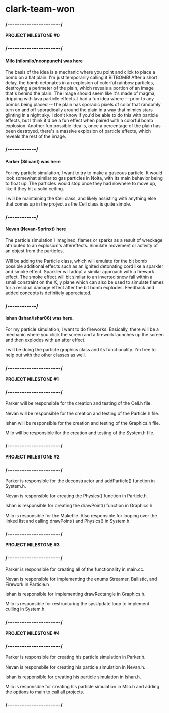 # clark-team-won

### /----------------------/
**PROJECT MILESTONE #0**
### /----------------------/
#### Milo (hilomilo/neonpunch) was here
The basis of the idea is a mechanic where you point and click to place a bomb on a flat plain. I'm just temporarily calling it BITBOMB! After a short delay, the bomb detonates in an explosion of colorful rainbow particles, destroying a perimeter of the plain, which reveals a portion of an image that's behind the plain. The image should seem like it's made of magma, dripping with lava particle effects. I had a fun idea where -- prior to any bombs being placed -- the plain has sporadic pixels of color that randomly turn on and off sporadically around the plain in a way that mimics stars glinting in a night sky. I don't know if you'd be able to do this with particle effects, but I think it'd be a fun effect when paired with a colorful bomb explosion. Another fun possible idea is, once a percentage of the plain has been destroyed, there's a massive explosion of particle effects, which reveals the rest of the image.
### /------------/
#### Parker (Silicant) was here
For my particle simulation, I want to try to make a gaseous particle. It would look somewhat similar to gas particles in Noita, with its main behavior being to float up. The particles would stop once they had nowhere to move up, like if they hit a solid ceiling.

I will be maintaining the Cell class, and likely assisting with anything else that comes up in the project as the Cell class is quite simple. 
### /------------/
#### Nevan (Nevan-Sprinxt) here
The particle simulation I imagined, flames or sparks as a result of wreckage attributed to an explosion's aftereffects. Simulate movement or activity of an objest from the particles.

Will be adding the Particle class, which will emulate for the bit bomb possible additional effects such as an ignited detonating cord like a sparkler and smoke effect. Sparkler will adopt a similar approach with a firework effect. The smoke effect will bit similar to an inverted snow fall within a small constraint on the X, y plane which can also be used to simulate flames for a residual damage effect after the bit bomb explodes. Feedback and added concepts is definitely appreciated.
### /------------/
#### Ishan (Ishan/ishar06) was here. 
For my particle simulation, I want to do fireworks. Basically, there will be a mechanic where you click the screen and a firework launches up the screen and then explodes with an after effect. 

I will be doing the particle graphics class and its functionality. I'm free to help out with the other classes as well. 
### /----------------------/
**PROJECT MILESTONE #1**
### /----------------------/

Parker will be responsible for the creation and testing of the Cell.h file.

Nevan will be responsible for the creation and testing of the Particle.h file.

Ishan will be responsible for the creation and testing of the Graphics.h file.

Milo will be responsible for the creation and testing of the System.h file.

### /----------------------/
**PROJECT MILESTONE #2**
### /----------------------/

Parker is responsible for the deconstructor and addParticle() function in System.h.

Nevan is responsible for creating the Physics() function in Particle.h.

Ishan is responsible for creating the drawPoint() function in Graphics.h.

Milo is responsible for the Makefile. Also responsible for looping over the linked list and calling drawPoint() and Physics() in System.h.

### /----------------------/
**PROJECT MILESTONE #3**
### /----------------------/

Parker is responsible for creating all of the functionality in main.cc.

Nevan is responsible for implementing the enums Streamer, Ballistic, and Firework in Particle.h

Ishan is responsible for implementing drawRectangle in Graphics.h.

Milo is responsible for restructuring the sysUpdate loop to implement culling in System.h.

### /----------------------/
**PROJECT MILESTONE #4**
### /----------------------/

Parker is responsible for creating his particle simulation in Parker.h.

Nevan is responsbile for creating his particle simulation in Nevan.h.

Ishan is responsible for creating his particle simulation in Ishan.h.

Milo is responsible for creating his particle simulation in Milo.h and adding the options to main to call all projects.

### /----------------------/
